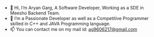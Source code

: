 - 👋 Hi, I’m Aryan Garg, A Software Developer, Working as a SDE in Meesho Backend Team.
- 👀 I’m a Passionate Developer as well as a Competitive Programmer skilled in C++ and JAVA Programming language.
- 📫 You can contact me on my mail id: ag9606217@gmail.com


